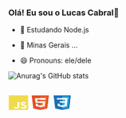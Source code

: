 ### Olá! Eu sou o Lucas Cabral👋
- 🔭 Estudando Node.js
  
- 🌱 Minas Gerais ...
  
- 😄 Pronouns: ele/dele

 ![Anurag's GitHub stats](https://github-readme-stats.vercel.app/api?username=Ltcabral21&show_icons=true&theme=radical)

<div style="display: inline_block"><br>
  <img align="center" alt="Rafa-Js" height="30" width="40" src="https://raw.githubusercontent.com/devicons/devicon/master/icons/javascript/javascript-plain.svg">
  <img align="center" alt="Rafa-HTML" height="30" width="40" src="https://raw.githubusercontent.com/devicons/devicon/master/icons/html5/html5-original.svg">
  <img align="center" alt="Rafa-CSS" height="30" width="40" src="https://raw.githubusercontent.com/devicons/devicon/master/icons/css3/css3-original.svg">

  
</div>
